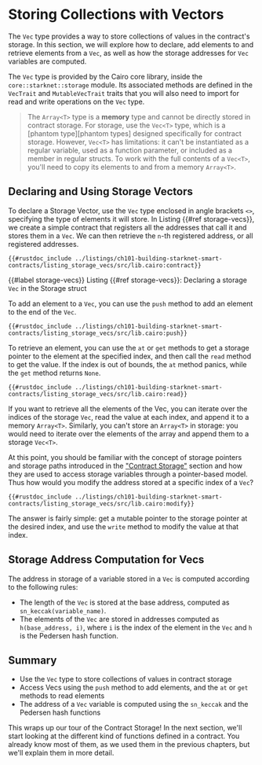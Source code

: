 # Storing Collections with Vectors

The `Vec` type provides a way to store collections of values in the contract's storage. In this section, we will explore how to declare, add elements to and retrieve elements from a `Vec`, as well as how the storage addresses for `Vec` variables are computed.

The `Vec` type is provided by the Cairo core library, inside the `core::starknet::storage` module. Its associated methods are defined in the `VecTrait` and `MutableVecTrait` traits that you will also need to import for read and write operations on the `Vec` type.

> The `Array<T>` type is a **memory** type and cannot be directly stored in contract storage. For storage, use the `Vec<T>` type, which is a [phantom type][phantom types] designed specifically for contract storage. However, `Vec<T>` has limitations: it can't be instantiated as a regular variable, used as a function parameter, or included as a member in regular structs. To work with the full contents of a `Vec<T>`, you'll need to copy its elements to and from a memory `Array<T>`.

## Declaring and Using Storage Vectors

To declare a Storage Vector, use the `Vec` type enclosed in angle brackets `<>`, specifying the type of elements it will store. In Listing {{#ref storage-vecs}}, we create a simple contract that registers all the addresses that call it and stores them in a `Vec`. We can then retrieve the `n`-th registered address, or all registered addresses.

```cairo, noplayground
{{#rustdoc_include ../listings/ch101-building-starknet-smart-contracts/listing_storage_vecs/src/lib.cairo:contract}}
```

{{#label storage-vecs}}
<span class="caption">Listing {{#ref storage-vecs}}: Declaring a storage `Vec` in the Storage struct</span>

To add an element to a `Vec`, you can use the `push` method to add an element to the end of the `Vec`.

```cairo, noplayground
{{#rustdoc_include ../listings/ch101-building-starknet-smart-contracts/listing_storage_vecs/src/lib.cairo:push}}
```

To retrieve an element, you can use the `at` or `get` methods to get a storage pointer to the element at the specified index, and then call the `read` method to get the value. If the index is out of bounds, the `at` method panics, while the `get` method returns `None`.

```cairo, noplayground
{{#rustdoc_include ../listings/ch101-building-starknet-smart-contracts/listing_storage_vecs/src/lib.cairo:read}}
```

If you want to retrieve all the elements of the Vec, you can iterate over the indices of the storage `Vec`, read the value at each index, and append it to a memory `Array<T>`.
Similarly, you can't store an `Array<T>` in storage: you would need to iterate over the elements of the array and append them to a storage `Vec<T>`.

At this point, you should be familiar with the concept of storage pointers and storage paths introduced in the ["Contract Storage"][contract-storage] section and how they are used to access storage variables through a pointer-based model. Thus how would you modify the address stored at a specific index of a `Vec`?

```cairo, noplayground
{{#rustdoc_include ../listings/ch101-building-starknet-smart-contracts/listing_storage_vecs/src/lib.cairo:modify}}
```

The answer is fairly simple: get a mutable pointer to the storage pointer at the desired index, and use the `write` method to modify the value at that index.

[contract-storage]: ./ch101-01-00-contract-storage.md

## Storage Address Computation for Vecs

The address in storage of a variable stored in a `Vec` is computed according to the following rules:

- The length of the `Vec` is stored at the base address, computed as `sn_keccak(variable_name)`.
- The elements of the `Vec` are stored in addresses computed as `h(base_address, i)`, where `i` is the index of the element in the `Vec` and `h` is the Pedersen hash function.

## Summary

- Use the `Vec` type to store collections of values in contract storage
- Access Vecs using the `push` method to add elements, and the `at` or `get` methods to read elements
- The address of a `Vec` variable is computed using the `sn_keccak` and the Pedersen hash functions

This wraps up our tour of the Contract Storage! In the next section, we'll start looking at the different kind of functions defined in a contract. You already know most of them, as we used them in the previous chapters, but we'll explain them in more detail.

